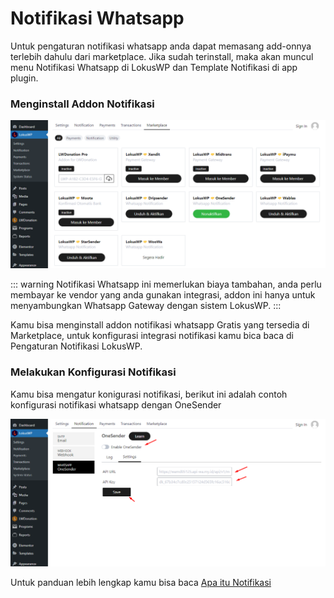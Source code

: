 
# Notifikasi Whatsapp

Untuk pengaturan notifikasi whatsapp anda dapat memasang add-onnya terlebih dahulu dari marketplace.
Jika sudah terinstall, maka akan muncul menu Notifikasi Whatsapp di LokusWP dan Template Notifikasi di app plugin.

### Menginstall Addon Notifikasi

![Marketplace Addon](../assets/marketplaceAddon.png)

::: warning
Notifikasi Whatsapp ini memerlukan biaya tambahan, anda perlu membayar ke vendor yang anda gunakan integrasi,
addon ini hanya untuk menyambungkan Whatsapp Gateway dengan sistem LokusWP.
:::

Kamu bisa menginstall addon notifikasi whatsapp Gratis yang tersedia di Marketplace, untuk konfigurasi integrasi notifikasi
kamu bica baca di Pengaturan Notifikasi LokusWP.

### Melakukan Konfigurasi Notifikasi

Kamu bisa mengatur konigurasi notifikasi, berikut ini adalah contoh konfigurasi notifikasi whatsapp dengan OneSender

![Marketplace Addon](../assets/setupOnesender.png)

Untuk panduan lebih lengkap kamu bisa baca [Apa itu Notifikasi]( ../../lokuswp/notifikasi/)